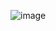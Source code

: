 <img>![image](https://user-images.githubusercontent.com/124837745/236365442-4965f39c-e35c-4050-a034-bb52f5890568.png)</img>
